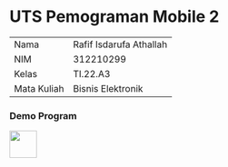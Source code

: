 # UTS Pemograman Mobile 2

<table>
  <tr>
    <td>Nama</td>
    <td>Rafif Isdarufa Athallah</td>
  </tr>
  <tr>
    <td>NIM</td>
    <td>312210299</td>
  </tr>
  <tr>
    <td>Kelas</td>
    <td>TI.22.A3</td>
  </tr>
  <tr>
    <td>Mata Kuliah</td>
    <td>Bisnis Elektronik</td>
  </tr>
</table>

### Demo Program

<a href="https://youtu.be/eu7SGhH0KYw"><img src="https://cdn-icons-png.flaticon.com/512/1384/1384060.png" height="48" width="48" alt="" /></a>
